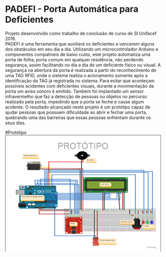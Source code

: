 # PADEFI - Porta Automática para Deficientes
  Projeto desenvolvido como trabalho de conclusão de curso de SI Unifacef 2016.<br/>
  PADEFI é uma ferramenta que auxiliará os deficientes a vencerem alguns dos obstáculos em seu dia a dia. Utilizando um microcontrolador Arduino e componentes compatíveis de baixo custo, este projeto automatiza uma porta de folha, porta comum em qualquer residência, não perdendo segurança, assim facilitando no dia a dia de um deficiente físico ou visual. A segurança na abertura da porta é realizada a partir do reconhecimento de uma TAG RFID, onde o sistema realiza o acionamento somente após a identificação da TAG já registrada no sistema. Para evitar que aconteçam possíveis acidentes com deficientes visuais, durante a movimentação da porta um aviso sonoro é emitido. Também foi implantado um sensor infravermelho que faz a detecção de pessoas ou objetos no percurso realizado pela porta, impedindo que a porta se feche e cause algum acidente. O resultado alcançado neste projeto é um protótipo capaz de ajudar pessoas que possuem dificuldade ao abrir e fechar uma porta, quebrando uma das barreiras que essas pessoas enfrentam durante os seus dias.

#Protótipo
![alt tag](https://github.com/vitoralves/arduino/blob/master/prototipo.PNG)
